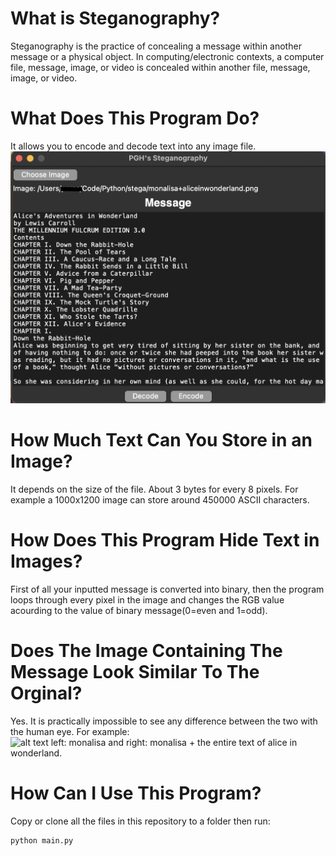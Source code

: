 # What is Steganography?   
Steganography is the practice of concealing a message within another message or a physical object. In computing/electronic contexts, a computer file, message, image, or video is concealed within another file, message, image, or video.  

# What Does This Program Do?   
It allows you to encode and decode text into any image file. 
![alt text](https://github.com/Procedurally-Generated-Human/Steganography-App/blob/main/Screen%20Shot%202021-11-02%20at%2011.04.01%20AM.png)

# How Much Text Can You Store in an Image?  
It depends on the size of the file. About 3 bytes for every 8 pixels. For example a 1000x1200 image can store around 450000 ASCII characters.  

# How Does This Program Hide Text in Images?  
First of all your inputted message is converted into binary, then the program loops through every pixel in the image and changes the RGB value acourding to the value of binary message(0=even and 1=odd).

# Does The Image Containing The Message Look Similar To The Orginal?  
Yes. It is practically impossible to see any difference between the two with the human eye. For example:  
![alt text](https://github.com/Procedurally-Generated-Human/Steganography-App/blob/main/comparison.jpeg) 
left: monalisa and right: monalisa + the entire text of alice in wonderland. 
  
# How Can I Use This Program?
Copy or clone all the files in this repository to a folder then run:
```
python main.py
```

